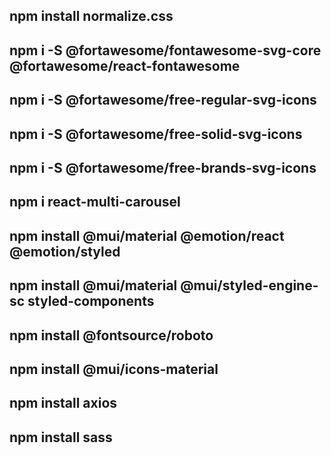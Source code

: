 ## npm install normalize.css
## npm i -S @fortawesome/fontawesome-svg-core @fortawesome/react-fontawesome
## npm i -S @fortawesome/free-regular-svg-icons
## npm i -S @fortawesome/free-solid-svg-icons
## npm i -S @fortawesome/free-brands-svg-icons
## npm i react-multi-carousel
## npm install @mui/material @emotion/react @emotion/styled
## npm install @mui/material @mui/styled-engine-sc styled-components
## npm install @fontsource/roboto
## npm install @mui/icons-material
## npm install axios
## npm install sass
